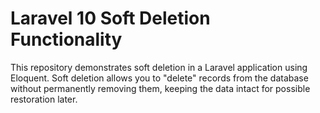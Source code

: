 # Laravel 10 Soft Deletion Functionality
 This repository demonstrates soft deletion in a Laravel application using Eloquent. Soft deletion allows you to "delete" records from the database without permanently removing them, keeping the data intact for possible restoration later.

